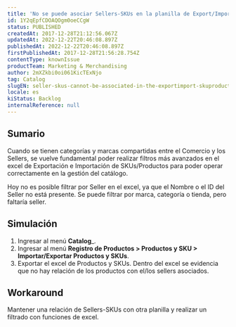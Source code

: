 ```yaml
---
title: 'No se puede asociar Sellers-SKUs en la planilla de Export/Import de SKU/Produto'
id: 1Y2qEpfCDOAQOgm0oeCCgW
status: PUBLISHED
createdAt: 2017-12-28T21:12:56.067Z
updatedAt: 2022-12-22T20:46:08.897Z
publishedAt: 2022-12-22T20:46:08.897Z
firstPublishedAt: 2017-12-28T21:56:28.754Z
contentType: knownIssue
productTeam: Marketing & Merchandising
author: 2mXZkbi0oi061KicTExNjo
tag: Catalog
slugEN: seller-skus-cannot-be-associated-in-the-exportimport-skuproduct-spreadsheet
locale: es
kiStatus: Backlog
internalReference: null
---
```


## Sumario

Cuando se tienen categorías y marcas compartidas entre el Comercio y los Sellers, se vuelve fundamental poder realizar filtros más avanzados en el excel de Exportación e Importación de SKUs/Productos para poder operar correctamente en la gestión del catálogo.

Hoy no es posible filtrar por Seller en el excel, ya que el Nombre o el ID del Seller no está presente. Se puede filtrar por marca, categoría o tienda, pero faltaría seller. 

## Simulación

1. Ingresar al menú __Catalog___.
2. Ingresar al menú __Registro de Productos > Productos y SKU > Importar/Exportar Productos y SKUs__.
3. Exportar el excel de Productos y SKUs. Dentro del excel se evidencia que no hay relación de los productos con el/los sellers asociados.

## Workaround

Mantener una relación de Sellers-SKUs con otra planilla y realizar un filtrado con funciones de excel.


